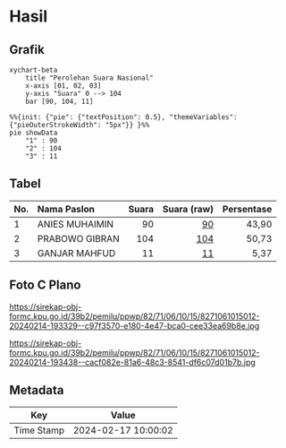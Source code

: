 # Hasil

## Grafik

```mermaid
xychart-beta
    title "Perolehan Suara Nasional"
    x-axis [01, 02, 03]
    y-axis "Suara" 0 --> 104
    bar [90, 104, 11]
```

```mermaid
%%{init: {"pie": {"textPosition": 0.5}, "themeVariables": {"pieOuterStrokeWidth": "5px"}} }%%
pie showData
    "1" : 90
    "2" : 104
    "3" : 11
```

## Tabel

| No. | Nama Paslon    | Suara | Suara (raw) | Persentase |
|:--- |:-------------- | -----:| -----------:| ----------:|
| 1   | ANIES MUHAIMIN | 90    | [90][p-1]   | 43,90      |
| 2   | PRABOWO GIBRAN | 104   | [104][p-2]  | 50,73      |
| 3   | GANJAR MAHFUD  | 11    | [11][p-3]   | 5,37       |


[p-1]: https://github.com/gigit-pemilu/pemilu-2024/blob/main/pilpres/hitung-suara/sub/82-maluku-utara/sub/71-kota-ternate/sub/06-kota-ternate-tengah/sub/1015-salahuddin/sub/012-tps/sub/paslon-1.txt
[p-2]: https://github.com/gigit-pemilu/pemilu-2024/blob/main/pilpres/hitung-suara/sub/82-maluku-utara/sub/71-kota-ternate/sub/06-kota-ternate-tengah/sub/1015-salahuddin/sub/012-tps/sub/paslon-2.txt
[p-3]: https://github.com/gigit-pemilu/pemilu-2024/blob/main/pilpres/hitung-suara/sub/82-maluku-utara/sub/71-kota-ternate/sub/06-kota-ternate-tengah/sub/1015-salahuddin/sub/012-tps/sub/paslon-3.txt

## Foto C Plano

https://sirekap-obj-formc.kpu.go.id/39b2/pemilu/ppwp/82/71/06/10/15/8271061015012-20240214-193329--c97f3570-e180-4e47-bca0-cee33ea69b8e.jpg

https://sirekap-obj-formc.kpu.go.id/39b2/pemilu/ppwp/82/71/06/10/15/8271061015012-20240214-193438--cacf082e-81a6-48c3-8541-df6c07d01b7b.jpg


## Metadata

| Key        | Value               |
| ---------- | ------------------- |
| Time Stamp | 2024-02-17 10:00:02 |




